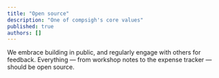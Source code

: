 ```yaml
---
title: "Open source"
description: "One of compsigh's core values"
published: true
authors: []
---
```


We embrace building in public, and regularly engage with others for feedback. Everything — from workshop notes to the expense tracker — should be open source.
